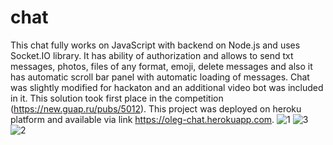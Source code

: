 # chat
This chat fully works on JavaScript with backend on Node.js and uses Socket.IO library. It has ability of authorization and allows to send txt messages, photos, files of any format, emoji, delete messages and also it has automatic scroll bar panel with automatic loading of messages. Chat was slightly modified for hackaton and an additional video bot was included in it. This solution took first place in the competition (https://new.guap.ru/pubs/5012). This project was deployed on heroku platform and available via link https://oleg-chat.herokuapp.com.
![1](https://user-images.githubusercontent.com/63071210/185795271-213d0998-8da6-409e-acbd-3c7b74467fbb.png)
![3](https://user-images.githubusercontent.com/63071210/185795268-a7d3942a-efda-467e-bb85-a98a490063af.png)
![2](https://user-images.githubusercontent.com/63071210/185795269-8204a532-fcc5-4df4-bff3-1593fa305041.png)
